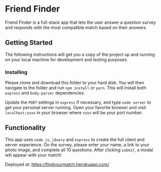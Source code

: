 # Friend Finder

Friend Finder is a full-stack app that lets the user answer a question survey and responds with the most compatible match based on their answers.

## Getting Started

The following instructions will get you a copy of the project up and running on your local machine for development and testing purposes.

### Installing

Please clone and download this folder to your hard disk. You will then navigate to the folder and run `npm install` or `yarn`. This will install both `express` and `body-parser` dependencies.

Update the `PORT` settings in `express` if necessary, and type `node server` to get your personal server running. Open your favorite browser and visit `localhost:xxxx` in your browser where `xxxx` will be your port number. 

## Functionality

This app uses `node.js`, `jQuery` and `express` to create the full client and server experience. On the survey, please enter your name, a link to your photo image, and complete all 10 questions. After clicking `submit`, a modal will appear with your match!

Deployed at: https://findyourmatch.herokuapp.com/